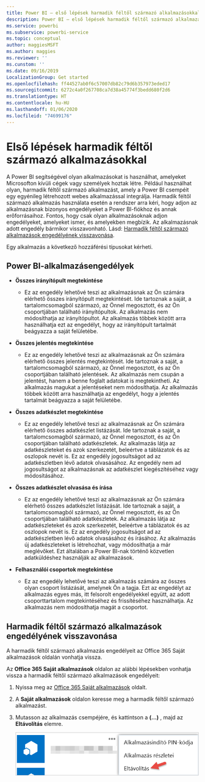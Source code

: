 ```yaml
---
title: Power BI – első lépések harmadik féltől származó alkalmazásokkal
description: Power BI – első lépések harmadik féltől származó alkalmazásokkal
ms.service: powerbi
ms.subservice: powerbi-service
ms.topic: conceptual
author: maggiesMSFT
ms.author: maggies
ms.reviewer: ''
ms.cunstom: ''
ms.date: 09/16/2019
LocalizationGroup: Get started
ms.openlocfilehash: ff44527ab0f6c57007db82c79d6b357973eded17
ms.sourcegitcommit: 6272c4a0f267708ca7d38a45774f3bedd680f2d6
ms.translationtype: HT
ms.contentlocale: hu-HU
ms.lasthandoff: 01/06/2020
ms.locfileid: "74699176"
---
```

# <a name="get-started-with-third-party-apps"></a>Első lépések harmadik féltől származó alkalmazásokkal

A Power BI segítségével olyan alkalmazásokat is használhat, amelyeket Microsofton kívüli cégek vagy személyek hoztak létre. Például használhat olyan, harmadik féltől származó alkalmazást, amely a Power BI csempéit egy egyénileg létrehozott webes alkalmazással integrálja. Harmadik féltől származó alkalmazás használata esetén a rendszer arra kéri, hogy adjon az alkalmazásnak bizonyos engedélyeket a Power BI-fiókhoz és annak erőforrásaihoz. Fontos, hogy csak olyan alkalmazásoknak adjon engedélyeket, amelyeket ismer, és amelyekben megbízik. Az alkalmazásnak adott engedély bármikor visszavonható. Lásd: [Harmadik féltől származó alkalmazások engedélyének visszavonása](#revoke).

Egy alkalmazás a következő hozzáférési típusokat kérheti.

## <a name="power-bi-app-permissions"></a>Power BI-alkalmazásengedélyek

* **Összes irányítópult megtekintése**
  
  * Ez az engedély lehetővé teszi az alkalmazásnak az Ön számára elérhető összes irányítópult megtekintését. Ide tartoznak a saját, a tartalomcsomagból származó, az Önnel megosztott, és az Ön csoportjában található irányítópultok. Az alkalmazás nem módosíthatja az irányítópultot. Az alkalmazás többek között arra használhatja ezt az engedélyt, hogy az irányítópult tartalmát beágyazza a saját felületébe.

* **Összes jelentés megtekintése**
  
  * Ez az engedély lehetővé teszi az alkalmazásnak az Ön számára elérhető összes jelentés megtekintését. Ide tartoznak a saját, a tartalomcsomagból származó, az Önnel megosztott, és az Ön csoportjában található jelentések. Az alkalmazás nem csupán a jelentést, hanem a benne foglalt adatokat is megtekintheti. Az alkalmazás magukat a jelentéseket nem módosíthatja. Az alkalmazás többek között arra használhatja az engedélyt, hogy a jelentés tartalmát beágyazza a saját felületébe.

* **Összes adatkészlet megtekintése**
  
  * Ez az engedély lehetővé teszi az alkalmazásnak az Ön számára elérhető összes adatkészlet listázását. Ide tartoznak a saját, a tartalomcsomagból származó, az Önnel megosztott, és az Ön csoportjában található adatkészletek. Az alkalmazás látja az adatkészleteket és azok szerkezetét, beleértve a táblázatok és az oszlopok nevét is. Ez az engedély jogosultságot ad az adatkészletben lévő adatok olvasásához. Az engedély nem ad jogosultságot az alkalmazásnak az adatkészlet kiegészítéséhez vagy módosításához.
* **Összes adatkészlet olvasása és írása**
  
  * Ez az engedély lehetővé teszi az alkalmazásnak az Ön számára elérhető összes adatkészlet listázását. Ide tartoznak a saját, a tartalomcsomagból származó, az Önnel megosztott, és az Ön csoportjában található adatkészletek. Az alkalmazás látja az adatkészleteket és azok szerkezetét, beleértve a táblázatok és az oszlopok nevét is. Ez az engedély jogosultságot ad az adatkészletben lévő adatok olvasásához és írásához. Az alkalmazás új adatkészleteket is létrehozhat, vagy módosíthatja a már meglévőket. Ezt általában a Power BI-nak történő közvetlen adatküldéshez használják az alkalmazások.

* **Felhasználói csoportok megtekintése**
  
  * Ez az engedély lehetővé teszi az alkalmazás számára az összes olyan csoport listázását, amelynek Ön a tagja. Ezt az engedélyt az alkalmazás egyes más, itt felsorolt engedélyekkel együtt, az adott csoporttartalom megtekintéséhez és frissítéséhez használhatja. Az alkalmazás nem módosíthatja magát a csoportot.

<a name="revoke"/>

## <a name="revoke-third-party-app-permissions"></a>Harmadik féltől származó alkalmazások engedélyének visszavonása

A harmadik féltől származó alkalmazás engedélyeit az Office 365 Saját alkalmazások oldalán vonhatja vissza.

Az **Office 365 Saját alkalmazások** oldalon az alábbi lépésekben vonhatja vissza a harmadik féltől származó alkalmazások engedélyeit:

1. Nyissa meg az [Office 365 Saját alkalmazások](https://portal.office.com/myapps) oldalt.

2. A **Saját alkalmazások** oldalon keresse meg a harmadik féltől származó alkalmazást.

3. Mutasson az alkalmazás csempéjére, és kattintson a **(...)** , majd az **Eltávolítás** elemre.

   ![Eltávolítás](media/service-power-bi-get-started-third-party-apps/remove.png)